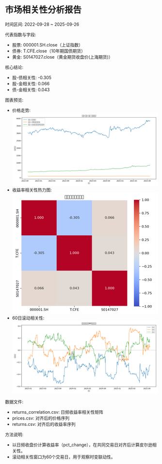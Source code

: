 
# 市场相关性分析报告

时间区间: 2022-09-28 ~ 2025-09-26

代表指数与字段:
- 股票: 000001.SH.close（上证指数）
- 债券: T.CFE.close（10年期国债期货）
- 黄金: S0147027.close（黄金期货收盘价(上海期货)）

核心结论:
- 股-债相关性: -0.305
- 股-金相关性: 0.066
- 债-金相关性: 0.043

图表预览:
- 价格走势: ![](prices.png)
- 收益率相关性热力图: ![](returns_corr_heatmap.png)
- 60日滚动相关性: ![](rolling_corr_60d.png)

数据文件:
- returns_correlation.csv: 日频收益率相关性矩阵
- prices.csv: 对齐后的价格序列
- returns.csv: 对齐后的收益率序列

方法说明:
- 以日频收盘价计算收益率（pct_change），在共同交易日对齐后计算皮尔逊相关性。
- 滚动相关性窗口为60个交易日，用于观察时变联动性。
